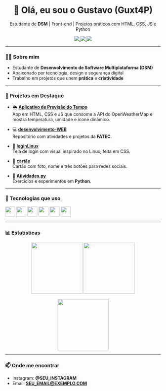 <h1 align="center">👋 Olá, eu sou o Gustavo (Guxt4P)</h1>
<p align="center">
  Estudante de <b>DSM</b> | Front-end | Projetos práticos com HTML, CSS, JS e Python
</p>

<p align="center">
  <a href="https://github.com/Guxt4P?tab=followers">
    <img src="https://img.shields.io/github/followers/Guxt4P?label=Seguidores&style=for-the-badge" />
  </a>
  <a href="https://github.com/Guxt4P?tab=repositories&q=&type=&language=&sort=stargazers">
    <img src="https://img.shields.io/github/stars/Guxt4P?label=⭐%20Stars&style=for-the-badge" />
  </a>
  <img src="https://komarev.com/ghpv/?username=Guxt4P&label=Views&style=for-the-badge" />
</p>

---

### 👨‍💻 Sobre mim
- Estudante de **Desenvolvimento de Software Multiplataforma (DSM)**  
- Apaixonado por tecnologia, design e segurança digital  
- Trabalho em projetos que unem **prática** e **criatividade**  

---

### 🚀 Projetos em Destaque
- 🌦️ [**Aplicativo de Previsão do Tempo**](https://github.com/Guxt4P/Aplicativo-de-Previs-o-do-Tempo)  
  App em HTML, CSS e JS que consome a API do OpenWeatherMap e mostra temperatura, umidade e ícone dinâmico.

- 💻 [**desenvolvimento-WEB**](https://github.com/Guxt4P/desenvolvimento-WEB)  
  Repositório com atividades e projetos da **FATEC**.

- 🔐 [**loginLinux**](https://github.com/Guxt4P/loginLinux)  
  Tela de login com visual inspirado no Linux, feita em CSS.  

- 📇 [**cartão**](https://github.com/Guxt4P/cartao)  
  Cartão com foto, nome e três botões para redes sociais.  

- 🐍 [**Atividades.py**](https://github.com/Guxt4P/Atividades.py)  
  Exercícios e experimentos em **Python**.  

---

### 🧰 Tecnologias que uso
<p>
  <img height="32" src="https://cdn.jsdelivr.net/gh/devicons/devicon/icons/html5/html5-original.svg" />
  <img height="32" src="https://cdn.jsdelivr.net/gh/devicons/devicon/icons/css3/css3-original.svg" />
  <img height="32" src="https://cdn.jsdelivr.net/gh/devicons/devicon/icons/javascript/javascript-original.svg" />
  <img height="32" src="https://cdn.jsdelivr.net/gh/devicons/devicon/icons/python/python-original.svg" />
  <img height="32" src="https://cdn.jsdelivr.net/gh/devicons/devicon/icons/git/git-original.svg" />
  <img height="32" src="https://cdn.jsdelivr.net/gh/devicons/devicon/icons/github/github-original.svg" />
</p>

---

### 📊 Estatísticas
<p align="center">
  <img height="165" src="https://github-readme-stats.vercel.app/api?username=Guxt4P&show_icons=true&theme=tokyonight&hide_title=true&rank_icon=github" />
  <img height="165" src="https://github-readme-streak-stats.herokuapp.com/?user=Guxt4P&theme=tokyonight" />
</p>

<p align="center">
  <img height="165" src="https://github-readme-stats.vercel.app/api/top-langs/?username=Guxt4P&layout=compact&theme=tokyonight" />
</p>

---

### 📫 Onde me encontrar
- Instagram: **@SEU_INSTAGRAM**
- Email: **SEU_EMAIL@EXEMPLO.COM**
